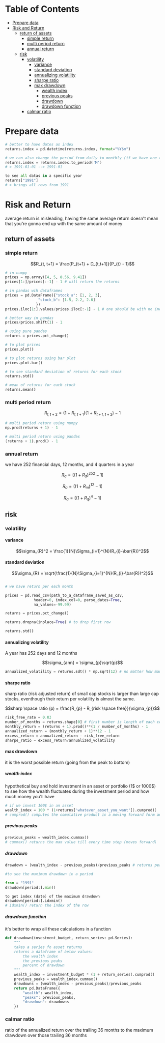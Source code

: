 # Table of Contents

<!-- vim-markdown-toc GFM -->

* [Prepare data](#prepare-data)
* [Risk and Return](#risk-and-return)
	* [return of assets](#return-of-assets)
		* [simple return](#simple-return)
		* [multi period return](#multi-period-return)
		* [annual return](#annual-return)
	* [risk](#risk)
		* [volatility](#volatility)
			* [variance](#variance)
			* [standard deviation](#standard-deviation)
			* [annualizing volatility](#annualizing-volatility)
			* [sharpe ratio](#sharpe-ratio)
			* [max drawdown](#max-drawdown)
				* [wealth index](#wealth-index)
				* [previous peaks](#previous-peaks)
				* [drawdown](#drawdown)
				* [drawdown function](#drawdown-function)
		* [calmar ratio](#calmar-ratio)

<!-- vim-markdown-toc -->

# Prepare data

```python
# better to have dates as index
returns.index = pd.datetime(returns.index, format="%Y$m")

# we can also change the period from daily to monthly (if we have one row for each month)
returns.index = returns.index.to_period('M')
# > 1991-01-01 --> 1991-01

to see all datas in a specific year
returns["1991"]
# > brings all rows from 1991
```

# Risk and Return

average return is misleading, having the same average return doesn't mean that you're gonna end up with the same amount of money

## return of assets

### simple return
```math
R_{t, t+1} = \frac{P_{t+1} + D_{t,t+1}}{P_{t} - 1}
```

```python
# in numpy
prices = np.array([4, 5, 8.56, 9.41])
prices[1:]/prices[:-1] - 1 # will return the returns

# in pandas wih dataframes
prices = pd.DataFrame({"stock_a": [1, 2, 3],
		       "stock_b": [1.5, 2.2, 2.6]
		      })
prices.iloc[1:].values/prices.iloc[:-1] - 1 # one should be with no index to return dataframe correctly

# better way in pandas
prices/prices.shift(1) - 1

# using pure pandas
returns = prices.pct_change()

# to plot prices
prices.plot()

# to plot returns using bar plot
prices.plot.bar()

# to see standard deviation of returns for each stock
returns.std()

# mean of returns for each stock
returns.mean()

```

### multi period return
```math
R_{t,t+2} = (1 + R_{t,t+1})(1 + R_{t+1, t+2}) - 1
```

```python
# multi period return using numpy
np.prod(returns + 1) - 1

# multi period return using pandas
(returns + 1).prod() - 1
```

### annual return
we have 252 financial days, 12 months, and 4 quarters in a year

```math
R_{a} = ((1 + R_{d})^{252} - 1)
```

```math
R_{a} = ((1 + R_{m})^{12} - 1)
```

```math
R_{a} = ((1 + R_{q})^{4} - 1)
```

## risk

### volatility

#### variance
```math
\sigma_{R}^2 = \frac{1}{N}\Sigma_{i=1}^{N}(R_{i}-\bar{R})^2
```

#### standard deviation
```math
\sigma_{R} = \sqrt{\frac{1}{N}\Sigma_{i=1}^{N}(R_{i}-\bar{R})^2}
```

```python

# we have return per each month

prices = pd.read_csv(path_to_a_dataframe_saved_as_csv,
		     header=0, index_col=0, parse_dates=True,
		     na_values=-99.99)

returns = prices.pct_change()

returns.dropna(inplace=True) # to drop first row

returns.std()
```

#### annualizing volatility

A year has 252 days and 12 months
```math
\sigma_{ann} = \sigma_{p}\sqrt{p}
```

```python
annualized_volatility = returns.sdt() * np.sqrt(12) # no matter how many months we have in data
```

#### sharpe ratio

sharp ratio (risk adjusted return) of small cap stocks is larger than large cap stocks, eventhough their return per volatility is almost the same.
 
```math
sharp \space ratio (p) = \frac{R_{p} - R_{risk \space free}}{\sigma_{p}}
```

```python
risk_free_rate = 0.03
number_of_months = returns.shape[0] # first number is length of each column
monthly_return = (returns + 1).prod()**(1 / number_of_months) - 1
annualized_return = (monthly_return + 1)**12 - 1
excess_return = annualized_return - risk_free_return
sharpe_ratio = excess_return/annualized_volatility

```

#### max drawdown

it is the worst possible return (going from the peak to bottom)

##### wealth index
hypothetical buy and hold investment in an asset or portfolio (1$ or 1000$) to see how the wealth fluctuates during the investment period and how much money you'll have

```python
# if we invest 100$ in an asset
wealth_index = 100 * (1+returns['whatever_asset_you_want']).cumprod()
# cumprod() computes the comulative product in a moving forward form and returns a column of wealth (each row's value shows the wealth at that month)
```

##### previous peaks
```python
previous_peaks = wealth_index.cummax()
# cummax() returns the max value till every time step (moves forward)
```

##### drawdown
```python
drawdown = (wealth_index - previous_peaks)/previous_peaks # returns percentage

#to see the maximum drawdown in a period

from = "1991"
drawdown[period:].min()

to get index (date) of the maximum drawdown
drawdown[period:].idxmin()
# idxmin() return the index of the row

```

##### drawdown function
it's better to wrap all these calculations in a function
```python
def drawdown(investment_budget, return_series: pd.Series):
	"""
	takes a series fo asset returns
	returns a dataframe of below values:
		the wealth index
		the previous peaks
		percent of drawdown
	"""
	wealth_index = investment_budget * (1 + return_series).cumprod()
	previous_peaks = wealth_index.cummax()
	drawdowns = (wealth_index - previous_peaks)/previous_peaks
	return pd.DataFrame({
		"wealth": wealth_index,
		"peaks": previous_peaks,
		"drawdown": drawdowns
	})
```

### calmar ratio
ratio of the annualized return over the trailing 36 months to the maximum drawdown over those trailing 36 months


